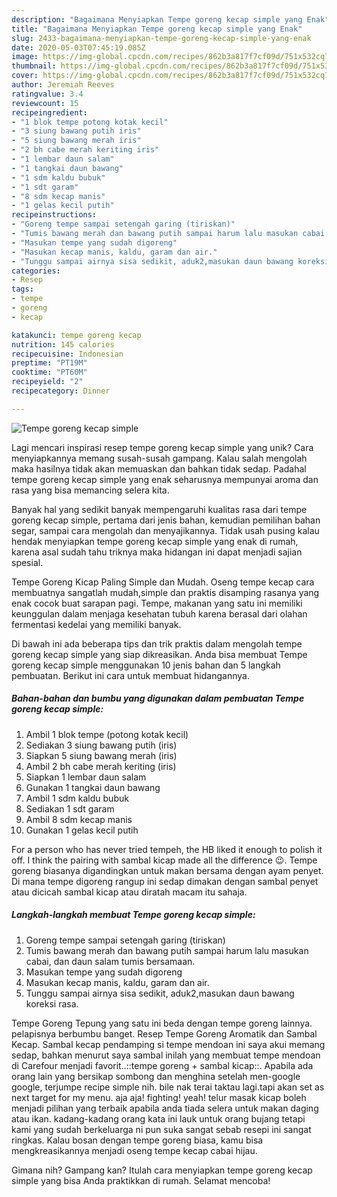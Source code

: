 ```yaml
---
description: "Bagaimana Menyiapkan Tempe goreng kecap simple yang Enak"
title: "Bagaimana Menyiapkan Tempe goreng kecap simple yang Enak"
slug: 2433-bagaimana-menyiapkan-tempe-goreng-kecap-simple-yang-enak
date: 2020-05-03T07:45:19.085Z
image: https://img-global.cpcdn.com/recipes/862b3a817f7cf09d/751x532cq70/tempe-goreng-kecap-simple-foto-resep-utama.jpg
thumbnail: https://img-global.cpcdn.com/recipes/862b3a817f7cf09d/751x532cq70/tempe-goreng-kecap-simple-foto-resep-utama.jpg
cover: https://img-global.cpcdn.com/recipes/862b3a817f7cf09d/751x532cq70/tempe-goreng-kecap-simple-foto-resep-utama.jpg
author: Jeremiah Reeves
ratingvalue: 3.4
reviewcount: 15
recipeingredient:
- "1 blok tempe potong kotak kecil"
- "3 siung bawang putih iris"
- "5 siung bawang merah iris"
- "2 bh cabe merah keriting iris"
- "1 lembar daun salam"
- "1 tangkai daun bawang"
- "1 sdm kaldu bubuk"
- "1 sdt garam"
- "8 sdm kecap manis"
- "1 gelas kecil putih"
recipeinstructions:
- "Goreng tempe sampai setengah garing (tiriskan)"
- "Tumis bawang merah dan bawang putih sampai harum lalu masukan cabai, dan daun salam tumis bersamaan."
- "Masukan tempe yang sudah digoreng"
- "Masukan kecap manis, kaldu, garam dan air."
- "Tunggu sampai airnya sisa sedikit, aduk2,masukan daun bawang koreksi rasa."
categories:
- Resep
tags:
- tempe
- goreng
- kecap

katakunci: tempe goreng kecap 
nutrition: 145 calories
recipecuisine: Indonesian
preptime: "PT19M"
cooktime: "PT60M"
recipeyield: "2"
recipecategory: Dinner

---
```



![Tempe goreng kecap simple](https://img-global.cpcdn.com/recipes/862b3a817f7cf09d/751x532cq70/tempe-goreng-kecap-simple-foto-resep-utama.jpg)

Lagi mencari inspirasi resep tempe goreng kecap simple yang unik? Cara menyiapkannya memang susah-susah gampang. Kalau salah mengolah maka hasilnya tidak akan memuaskan dan bahkan tidak sedap. Padahal tempe goreng kecap simple yang enak seharusnya mempunyai aroma dan rasa yang bisa memancing selera kita.

Banyak hal yang sedikit banyak mempengaruhi kualitas rasa dari tempe goreng kecap simple, pertama dari jenis bahan, kemudian pemilihan bahan segar, sampai cara mengolah dan menyajikannya. Tidak usah pusing kalau hendak menyiapkan tempe goreng kecap simple yang enak di rumah, karena asal sudah tahu triknya maka hidangan ini dapat menjadi sajian spesial.

Tempe Goreng Kicap Paling Simple dan Mudah. Oseng tempe kecap cara membuatnya sangatlah mudah,simple dan praktis disamping rasanya yang enak cocok buat sarapan pagi. Tempe, makanan yang satu ini memiliki keunggulan dalam menjaga kesehatan tubuh karena berasal dari olahan fermentasi kedelai yang memiliki banyak.


Di bawah ini ada beberapa tips dan trik praktis dalam mengolah tempe goreng kecap simple yang siap dikreasikan. Anda bisa membuat Tempe goreng kecap simple menggunakan 10 jenis bahan dan 5 langkah pembuatan. Berikut ini cara untuk membuat hidangannya.

<!--inarticleads1-->

##### Bahan-bahan dan bumbu yang digunakan dalam pembuatan Tempe goreng kecap simple:

1. Ambil 1 blok tempe (potong kotak kecil)
1. Sediakan 3 siung bawang putih (iris)
1. Siapkan 5 siung bawang merah (iris)
1. Ambil 2 bh cabe merah keriting (iris)
1. Siapkan 1 lembar daun salam
1. Gunakan 1 tangkai daun bawang
1. Ambil 1 sdm kaldu bubuk
1. Sediakan 1 sdt garam
1. Ambil 8 sdm kecap manis
1. Gunakan 1 gelas kecil putih


For a person who has never tried tempeh, the HB liked it enough to polish it off. I think the pairing with sambal kicap made all the difference 😉. Tempe goreng biasanya digandingkan untuk makan bersama dengan ayam penyet. Di mana tempe digoreng rangup ini sedap dimakan dengan sambal penyet atau dicicah sambal kicap atau diratah macam itu sahaja. 

<!--inarticleads2-->

##### Langkah-langkah membuat Tempe goreng kecap simple:

1. Goreng tempe sampai setengah garing (tiriskan)
1. Tumis bawang merah dan bawang putih sampai harum lalu masukan cabai, dan daun salam tumis bersamaan.
1. Masukan tempe yang sudah digoreng
1. Masukan kecap manis, kaldu, garam dan air.
1. Tunggu sampai airnya sisa sedikit, aduk2,masukan daun bawang koreksi rasa.


Tempe Goreng Tepung yang satu ini beda dengan tempe goreng lainnya. pelapisnya berbumbu banget. Resep Tempe Goreng Aromatik dan Sambal Kecap. Sambal kecap pendamping si tempe mendoan ini saya akui memang sedap, bahkan menurut saya sambal inilah yang membuat tempe mendoan di Carefour menjadi favorit..::tempe goreng + sambal kicap::. Apabila ada orang lain yang bersikap sombong dan menghina setelah men-google google, terjumpe recipe simple nih. bile nak terai taktau lagi.tapi akan set as next target for my menu. aja aja! fighting! yeah! telur masak kicap boleh menjadi pilihan yang terbaik apabila anda tiada selera untuk makan daging atau ikan. kadang-kadang orang kata ini lauk untuk orang bujang tetapi kami yang sudah berkeluarga ni pun suka sangat sebab resepi ini sangat ringkas. Kalau bosan dengan tempe goreng biasa, kamu bisa mengkreasikannya menjadi oseng tempe kecap cabai hijau. 

Gimana nih? Gampang kan? Itulah cara menyiapkan tempe goreng kecap simple yang bisa Anda praktikkan di rumah. Selamat mencoba!
